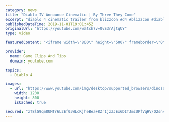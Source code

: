 ```yaml
---
category: news
title: "Diablo IV Announce Cinematic | By Three They Come"
excerpt: "diablo 4 cinematic trailer from blizzcon #d4 #blizzcon #diablo."
publishedDateTime: 2019-11-01T19:01:45Z
originalUrl: "https://youtube.com/watch?v=0vE3rAjtqUY"
type: video

featuredContent: "<iframe width=\"800\" height=\"500\" frameborder=\"0\" src=\"https://www.youtube.com/embed/0vE3rAjtqUY\" allow=\"accelerometer; autoplay; encrypted-media; gyroscope; picture-in-picture\" allowfullscreen></iframe>"

provider:
  name: Game Clips And Tips
  domain: youtube.com

topics:
  - Diablo 4

images:
  - url: "https://www.youtube.com/img/desktop/supported_browsers/dinosaur.png"
    width: 1200
    height: 800
    isCached: true

secured: "zT8lG9qm8UMTr6L2Ef05WLcRjheBea+8Zr1jzZJEx6DITJmzUPfVqHV/Q2snv+9LWZaxMe3uLJxPHCt4edwiTgU4niSO4/8mYJl2CO5yJBgktXuonjRiIfldw7dJ3ZkOs4mhWGEZO5ZHFLSEBlA36kH1dEdi9iG4kK/PzcrpSwpo3GEKOvF18wfkqB2bg+cR4qzPI0npvGvl+M2L+hpFt1u4ZHyUvOJ6dD4IFrtXhFKx/940VdjoCpw2p9I/BwBrxF4V4mLIz6nj0mUUUXnChWZ1ZctcYG9QoWCy0o00zHNdUrRMALqHPgm1f6/W1hPvEYtQDxjQoPPgnEDCoPqFJeN+9x/VjGpdCjqBRcVAtphHBnje3Cd9MhWvPMYBoaGPCE/s/p3J4ZPBE7njjpWKTA==;5P0NOTSYxOfy15h2Sf3oEQ=="
---
```


